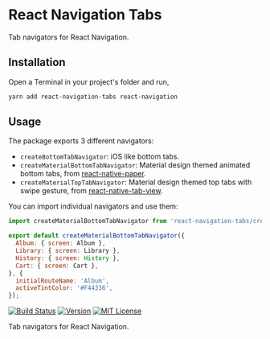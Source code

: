 # React Navigation Tabs

Tab navigators for React Navigation.

## Installation

Open a Terminal in your project's folder and run,

```sh
yarn add react-navigation-tabs react-navigation
```

## Usage

The package exports 3 different navigators:

- `createBottomTabNavigator`: iOS like bottom tabs.
- `createMaterialBottomTabNavigator`: Material design themed animated bottom tabs, from [react-native-paper](https://callstack.github.io/react-native-paper/bottom-navigation.html).
- `createMaterialTopTabNavigator`: Material design themed top tabs with swipe gesture, from [react-native-tab-view](https://github.com/react-native-community/react-native-tab-view).

You can import individual navigators and use them:

```js
import createMaterialBottomTabNavigator from 'react-navigation-tabs/createMaterialBottomTabNavigator';

export default createMaterialBottomTabNavigator({
  Album: { screen: Album },
  Library: { screen: Library },
  History: { screen: History },
  Cart: { screen: Cart },
}, {
  initialRouteName: 'Album',
  activeTintColor: '#F44336',
});
```

[![Build Status][build-badge]][build]
[![Version][version-badge]][package]
[![MIT License][license-badge]][license]

Tab navigators for React Navigation.

<!-- badges -->
[build-badge]: https://img.shields.io/circleci/project/github/react-navigation/react-navigation-tabs/master.svg?style=flat-square
[build]: https://circleci.com/gh/react-navigation/react-navigation-tabs
[version-badge]: https://img.shields.io/npm/v/react-navigation-tabs.svg?style=flat-square
[package]: https://www.npmjs.com/package/react-navigation-tabs
[license-badge]: https://img.shields.io/npm/l/react-navigation-tabs.svg?style=flat-square
[license]: https://opensource.org/licenses/MIT
